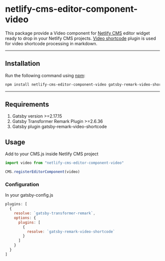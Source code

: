 # netlify-cms-editor-component-video

This package provide a Video component for [Netlify CMS](https://www.netlifycms.org/) editor widget ready to drop in your Netlify CMS projects.
[Video shortcode](https://github.com/agrawalaayushi/gatsby-remark-video-shortcode) plugin is used for video shortcode processing in markdown.

---

## Installation

Run the following command using [npm](https://www.npmjs.com/):

```bash
npm install netlify-cms-editor-component-video gatsby-remark-video-shortcode

```

---

## Requirements

1. Gatsby version >=2.17.15
2. Gatsby Transformer Remark Plugin >=2.6.36
3. Gatsby plugin  gatsby-remark-video-shortcode

## Usage

Add to your CMS.js inside Netlify CMS project

```js
import video from "netlify-cms-editor-component-video"

CMS.registerEditorComponent(video)
```

### Configuration

In your gatsby-config.js

```js
plugins: [
  {
    resolve: `gatsby-transformer-remark`,
    options: {
      plugins: [
        {
          resolve: `gatsby-remark-video-shortcode`
        }
      ]
    }
  }
]
```
